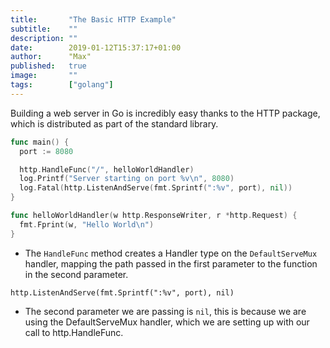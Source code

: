 ```yaml
---
title:       "The Basic HTTP Example"
subtitle:    ""
description: ""
date:        2019-01-12T15:37:17+01:00
author:      "Max"
published:   true
image:       ""
tags:        ["golang"]
---
```


Building a web server in Go is incredibly easy thanks to the HTTP package, which is distributed as part of the standard library.

```go
func main() {
  port := 8080

  http.HandleFunc("/", helloWorldHandler)
  log.Printf("Server starting on port %v\n", 8080)
  log.Fatal(http.ListenAndServe(fmt.Sprintf(":%v", port), nil))
}

func helloWorldHandler(w http.ResponseWriter, r *http.Request) {
  fmt.Fprint(w, "Hello World\n")
}
```

- The `HandleFunc` method creates a Handler type on the `DefaultServeMux` handler, mapping the path passed in the first parameter to the function in the second parameter.

```
http.ListenAndServe(fmt.Sprintf(":%v", port), nil)
```

- The second parameter we are passing is `nil`, this is because we are using the DefaultServeMux handler, which we are setting up with our call to http.HandleFunc.

